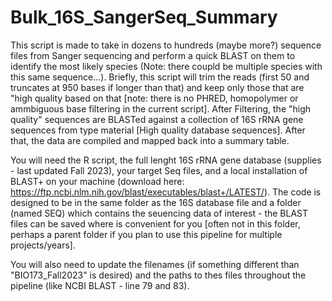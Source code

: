 # Bulk_16S_SangerSeq_Summary

This script is made to take in dozens to hundreds (maybe more?) sequence files from Sanger sequencing and perform a quick BLAST on them to identify the most likely species (Note: there coupld be multiple species with this same sequence...). Briefly, this script will trim the reads (first 50 and truncates at 950 bases if longer than that) and keep only those that are "high quality based on that [note: there is no PHRED, homopolymer or ammbiguous base filtering in the current script]. After Filtering, the "high quality" sequences are BLASTed against a collection of 16S rRNA gene sequences from type material [High quality database sequences]. After that, the data are compiled and mapped back into a summary table. 

You will need the R script, the full lenght 16S rRNA gene database (supplies - last updated Fall 2023), your target Seq files, and a local installation of BLAST+ on your machine (download here: https://ftp.ncbi.nlm.nih.gov/blast/executables/blast+/LATEST/). The code is designed to be in the same folder as the 16S database file and a folder (named SEQ) which contains the seuencing data of interest - the BLAST files can be saved where is convenient for you [often not in this folder, perhaps a parent folder if you plan to use this pipeline for multiple projects/years].   

You will also need to update the filenames (if something different than "BIO173_Fall2023" is desired) and the paths to thes files throughout the pipeline (like NCBI BLAST - line 79 and 83). 
